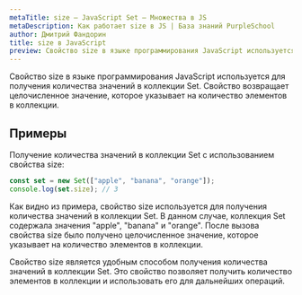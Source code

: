 ```yaml
---
metaTitle: size – JavaScript Set – Множества в JS
metaDescription: Как работает size в JS | База знаний PurpleSchool
author: Дмитрий Фандорин
title: size в JavaScript
preview: Свойство size в языке программирования JavaScript используется для получения количества значений в коллекции Set...
---
```


Свойство size в языке программирования JavaScript используется для получения количества значений в коллекции Set. Свойство возвращает целочисленное значение, которое указывает на количество элементов в коллекции.

## Примеры

Получение количества значений в коллекции Set с использованием свойства size:

```javascript
const set = new Set(["apple", "banana", "orange"]);
console.log(set.size); // 3
```

Как видно из примера, свойство size используется для получения количества значений в коллекции Set. В данном случае, коллекция Set содержала значения "apple", "banana" и "orange". После вызова свойства size было получено целочисленное значение, которое указывает на количество элементов в коллекции.

Свойство size является удобным способом получения количества значений в коллекции Set. Это свойство позволяет получить количество элементов в коллекции и использовать его для дальнейших операций.